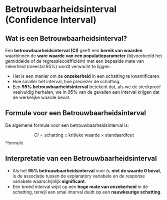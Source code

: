 # Betrouwbaarheidsinterval (Confidence Interval)

## Wat is een Betrouwbaarheidsinterval?
Een **betrouwbaarheidsinterval (CI)** geeft een **bereik van waarden** waarbinnen de **ware waarde van een populatieparameter** (bijvoorbeeld het gemiddelde of de regressiecoëfficiënt) met een bepaalde mate van zekerheid (meestal 95%) wordt verwacht te liggen.

- Het is een manier om de **onzekerheid** in een schatting te kwantificeren.
- Hoe smaller het interval, hoe preciezer de schatting.
- Een **95% betrouwbaarheidsinterval** betekent dat, als we de steekproef veelvuldig herhalen, we in 95% van de gevallen een interval krijgen dat de werkelijke waarde bevat.

## Formule voor een Betrouwbaarheidsinterval
De algemene formule voor een betrouwbaarheidsinterval is:

$$
CI = \text{schatting} \pm \text{kritieke waarde} \times \text{standaardfout}
$$
^formule

## Interpretatie van een Betrouwbaarheidsinterval
- Als het **95% betrouwbaarheidsinterval** voor $b₁$ **niet de waarde 0 bevat**, is de associatie tussen de explanatory variabele en de response variabele waarschijnlijk **significant**.
- Een breed interval wijst op een **hoge mate van onzekerheid** in de schatting, terwijl een smal interval duidt op een **nauwkeurige schatting**.

